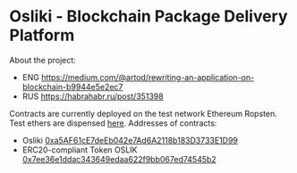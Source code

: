 # Osliki - Blockchain Package Delivery Platform

About the project:

- ENG https://medium.com/@artod/rewriting-an-application-on-blockchain-b9944e5e2ec7
- RUS https://habrahabr.ru/post/351398

Contracts are currently deployed on the test network Ethereum Ropsten. Test ethers are dispensed [here](http://faucet.ropsten.be:3001/). Addresses of contracts:

-  Osliki [0xa5AF61cE7deEb042e7Ad6A2118b183D3733E1D99 ](https://ropsten.etherscan.io/address/0xa5af61ce7deeb042e7ad6a2118b183d3733e1d99#readContract)
- ERC20-compliant Token OSLIK [0x7ee36e1ddac343649edaa622f9bb067ed74545b2 ](https://ropsten.etherscan.io/address/0x7ee36e1ddac343649edaa622f9bb067ed74545b2)
